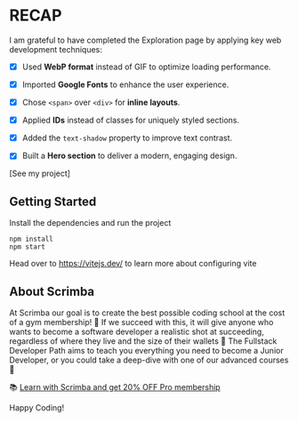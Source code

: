 # RECAP

I am grateful to have completed the Exploration page by applying key web development techniques:

- [x] Used **WebP format** instead of GIF to optimize loading performance.  
- [x] Imported **Google Fonts** to enhance the user experience.  
- [x] Chose `<span>` over `<div>` for **inline layouts**.  
- [x] Applied **IDs** instead of classes for uniquely styled sections.  
- [x] Added the `text-shadow` property to improve text contrast.  
- [x] Built a **Hero section** to deliver a modern, engaging design.


[See my project]  

## Getting Started
Install the dependencies and run the project
```
npm install
npm start
```

Head over to https://vitejs.dev/ to learn more about configuring vite
## About Scrimba

At Scrimba our goal is to create the best possible coding school at the cost of a gym membership! 💜
If we succeed with this, it will give anyone who wants to become a software developer a realistic shot at succeeding, regardless of where they live and the size of their wallets 🎉
The Fullstack Developer Path aims to teach you everything you need to become a Junior Developer, or you could take a deep-dive with one of our advanced courses 🚀

📚 [Learn with Scrimba and get 20% OFF Pro membership](https://scrimba.com/?via=u017m04)

Happy Coding!


